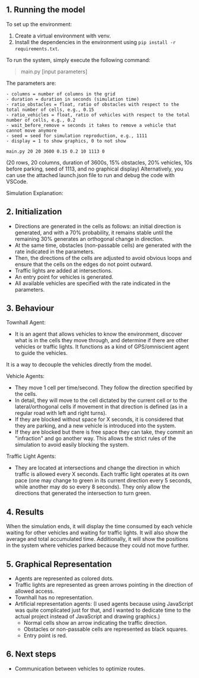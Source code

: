 ## 1. Running the model
To set up the environment:
1. Create a virtual environment with venv.
2. Install the dependencies in the environment using `pip install -r requirements.txt`.

To run the system, simply execute the following command:
> main.py [input parameters]

The parameters are:
```- rows = number of rows in the grid
- columns = number of columns in the grid
- duration = duration in seconds (simulation time)
- ratio_obstacles = float, ratio of obstacles with respect to the total number of cells, e.g., 0.15
- ratio_vehicles = float, ratio of vehicles with respect to the total number of cells, e.g., 0.2
- wait_before_remove = seconds it takes to remove a vehicle that cannot move anymore
- seed = seed for simulation reproduction, e.g., 1111
- display = 1 to show graphics, 0 to not show
```

`main.py 20 20 3600 0.15 0.2 10 1113 0`

(20 rows, 20 columns, duration of 3600s, 15% obstacles, 20% vehicles, 10s before parking, seed of 1113, and no graphical display)
Alternatively, you can use the attached launch.json file to run and debug the code with VSCode.

Simulation Explanation:

## 2. Initialization
- Directions are generated in the cells as follows: an initial direction is generated, and with a 70% probability, it remains stable until the remaining 30% generates an orthogonal change in direction.
- At the same time, obstacles (non-passable cells) are generated with the rate indicated in the parameters.
- Then, the directions of the cells are adjusted to avoid obvious loops and ensure that the cells on the edges do not point outward.
- Traffic lights are added at intersections.
- An entry point for vehicles is generated.
- All available vehicles are specified with the rate indicated in the parameters.

## 3. Behaviour
Townhall Agent:

- It is an agent that allows vehicles to know the environment, discover what is in the cells they move through, and determine if there are other vehicles or traffic lights. It functions as a kind of GPS/omniscient agent to guide the vehicles.
  
It is a way to decouple the vehicles directly from the model.

Vehicle Agents:

- They move 1 cell per time/second. They follow the direction specified by the cells.
- In detail, they will move to the cell dictated by the current cell or to the lateral/orthogonal cells if movement in that direction is defined (as in a regular road with left and right turns).
- If they are blocked without space for X seconds, it is considered that they are parking, and a new vehicle is introduced into the system.
- If they are blocked but there is free space they can take, they commit an "infraction" and go another way. 
  This allows the strict rules of the simulation to avoid easily blocking the system.

Traffic Light Agents:

- They are located at intersections and change the direction in which traffic is allowed every X seconds.
Each traffic light operates at its own pace (one may change to green in its current direction every 5 seconds, while another may do so every 8 seconds). They only allow the directions that generated the intersection to turn green.

## 4. Results
When the simulation ends, it will display the time consumed by each vehicle waiting for other vehicles and waiting for traffic lights.
It will also show the average and total accumulated time.
Additionally, it will show the positions in the system where vehicles parked because they could not move further.

## 5. Graphical Representation
- Agents are represented as colored dots.
- Traffic lights are represented as green arrows pointing in the direction of allowed access.
- Townhall has no representation.
- Artificial representation agents: (I used agents because using JavaScript was quite complicated just for that, and I wanted to dedicate time to the actual project instead of JavaScript and drawing graphics.)
	- Normal cells show an arrow indicating the traffic direction.
	- Obstacles or non-passable cells are represented as black squares.
	- Entry point is red.

## 6. Next steps
- Communication between vehicles to optimize routes.